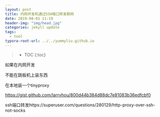 ```yaml
---
layout: post
title: 内网开发机通过SSH端口转发联网
date: 2019-08-01 11:19
header-img: "img/head.jpg"
categories: jekyll update
tags:
  - tool
typora-root-url: ../../yummyliu.github.io
---
```

> * TOC
{:toc}

如果在内网开发



不能在跳板机上装东西



在本地装一个tinyproxy

https://gist.github.com/larryhou/800d44b384d88dc7e81083b36edfcbf0



ssh端口转发https://superuser.com/questions/280129/http-proxy-over-ssh-not-socks

